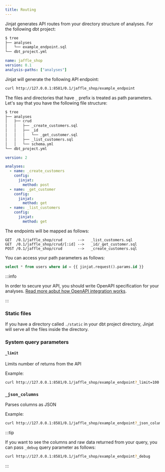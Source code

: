 ```yaml
---
title: Routing
---
```


Jinjat generates API routes from your directory structure of analyses. For the following dbt project:

```bash
$ tree
├── analyses
│   └── example_endpoint.sql
└── dbt_project.yml
```

<File name='dbt_project.yml'>

```yml
name: jaffle_shop
version: 0.1
analysis-paths: ["analyses"]
```

</File>

Jinjat will generate the following API endpoint:

```markdown
curl http://127.0.0.1:8581/0.1/jaffle_shop/example_endpoint
```

The files and directories that have `_` prefix is treated as path parameters. Let's say that you have the following file structure:

```bash
$ tree
├── analyses
│   ├── crud
│   │   ├── _create_customers.sql
│   │   ├── _id
│   │   │   └── _get_customer.sql
│   │   ├── _list_customers.sql
│   │   └── schema.yml
└── dbt_project.yml
```

<File name='analyses/crud/schema.yml'>

```yml
version: 2

analyses:
  - name: _create_customers
    config:
      jinjat:
        method: post
  - name: _get_customer
    config:
      jinjat:
        method: get
  - name: _list_customers
    config:
      jinjat:
        method: get
```

</File>

The endpoints will be mapped as follows:

```
GET  /0.1/jaffle_shop/crud       -->   _list_customers.sql
GET  /0.1/jaffle_shop/crud/[:id] -->   _id/_get_customer.sql
POST /0.1/jaffle_shop/crud       -->   _create_customers.sql
```

You can access your path parameters as follows:

```sql
select * from users where id = {{ jinjat.request().params.id }}
```

:::info

In order to secure your API, you should write OpenAPI specification for your analyses. [Read more aobut how OpenAPI integration works](/reference/openapi).

:::

### Static files

If you have a directory called `./static` in your dbt project directory, Jinjat will serve all the files inside the directory.

### System query parameters


#### `_limit`

Limits number of returns from the API

Example:

```bash
curl http://127.0.0.1:8581/0.1/jaffle_shop/example_endpoint?_limit=100
```

### `_json_columns`

Parses columns as JSON

Example:

```bash
curl http://127.0.0.1:8581/0.1/jaffle_shop/example_endpoint?_json_columns=[json_col]
```


:::tip

If you want to see the columns and raw data returned from your query, you can pass `_debug` query parameter as follows:

```bash
curl http://127.0.0.1:8581/0.1/jaffle_shop/example_endpoint?_debug
```

:::
